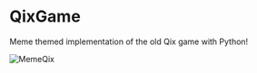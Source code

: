 # QixGame
Meme themed implementation of the old Qix game with Python!

![MemeQix](https://user-images.githubusercontent.com/19628148/114621001-31c6fe00-9c7a-11eb-83c7-af565b3c05e2.png)
